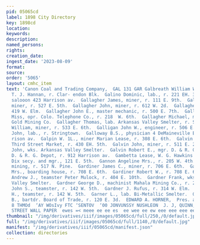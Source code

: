 ```yaml
---
pid: 05065cd
label: 1898 City Directory
key: 1898cd
location: 
keywords: 
description: 
named_persons: 
rights: 
creation_date: 
ingest_date: '2023-08-09'
format: 
source: 
order: '5065'
layout: cmhc_item
text: 'Canon Coal and Trading Company,  GAL 131 GAR Galbreath William W., horseshoer
  T. J. Hannan, r. Clar- endon Blk.  Galino Dominic, lab., r. 221 EH. 3d.  Gall Fred,
  salooon 423 Harrison av.  Gallagher James, miner, r. 111 E. 9th.  Gallagher John,
  miner, r. 527 E. 5th.  Gallagher John, miner, r. 612 W. 2d.  Gallagher John, r.
  419 W. Elm.  Gallagher John E., master mechanic, r. 500 E. 7th.  Gallagher May EK.
  Miss, opr. Colo. Telephone Co., r. 218  W. 6th.  Gallagher Michael, miner Resurrection
  Gold Mining Co.  Gallagher Thomas, lab. Arkansas Valley Smelter, r. String- town.  Gallagher
  William, miner, r. 533 E. 6th.  Galligan John W., engineer, r. 506 E. 8th.  Gallivan
  John, lab., r. Stringtown.  Galloway B.S., physician 4 DeMaineville Blk., 600 Har-
  rison av.  Galpin W. 1L., miner Marian Lease, r. 308 E. 6th.  Galvin James P., clk.
  Third Street Market, r. 430 EH. 5th.  Galvin John, miner, r. 511 E. 2d.  Galvin
  John, wks. Arkansas Valley Smelter.  Galvin Robert E., mgr. D. & R. G. Eating House,
  D. & R. G. Depot, r. 912 Harrison av.  Gambetta Lease, W. G. Hawkins mgr., A. N.
  Dix secy. and mgr., 121 E. 5th.  Gannon Angeline Mrs., r. 205 W. 4th.  Ganz Albert,
  mining, r. 517 N. Pine.  Gardiner James C., miner, r. 706 E. 6th.  Gardiner Margaret
  Mrs., boarding house, r. 708 E. 6th.  Gardiner Robert W., r. 708 E. 6th.  Gardner
  Andrew J., teamster Peter Mulock, r. 404 E. 10th.  Gardner Frank, wks. Arkansas
  Valley Smelter.  Gardner George D., machinist Mahala Mining Co., r. 225 E. 4th.  Gardner
  John S., teamster, r. 142 W. 5th.  Gardner J. Rufus, r. 314 W. Elm.  Gardner William
  H., teamster, r. 142 W. 5th.  Garner L., lab. Bi-Metallic Smelter.  Garrett George
  B., bartdr. Board of Trade, r. 120 E. 3d.  EDWARD A. HORNER,  Pres. and Manager.  HLS
  8 THMOd  ‘AY WOsIvy FTC ‘SENTOV  ‘00 JONVUNSSY NUSHLEON  J. J, QUINN, EAST FIFTH
  STREET WALL PAPER  ewes =< meee ee ee es  ee wee ee ew eee eee eee eee '
thumbnail: "/img/derivatives/iiif/images/05065cd/full/250,/0/default.jpg"
full: "/img/derivatives/iiif/images/05065cd/full/1140,/0/default.jpg"
manifest: "/img/derivatives/iiif/05065cd/manifest.json"
collection: directories
---
```

